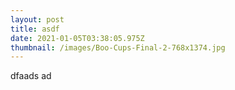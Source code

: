 ```yaml
---
layout: post
title: asdf
date: 2021-01-05T03:38:05.975Z
thumbnail: /images/Boo-Cups-Final-2-768x1374.jpg
---
```

dfaads ad